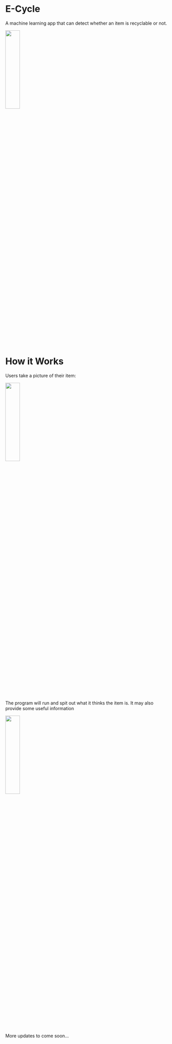 # E-Cycle

A machine learning app that can detect whether an item is recyclable or not.

<img src="https://user-images.githubusercontent.com/90977640/217628027-b6bc69f4-c520-4d25-998e-fef4a09ce9e0.PNG" width=30% height=25%>

# How it Works

Users take a picture of their item:

<img src="https://user-images.githubusercontent.com/90977640/217628420-b37dbcaa-18ca-4a09-9f3b-54e3bda629b0.PNG" width=30% height=25%>

The program will run and spit out what it thinks the item is. It may also provide some useful information

<img src="https://user-images.githubusercontent.com/90977640/217628468-6a1a9960-91d5-4004-939e-d581d7892129.PNG" width=30% height=25%>

More updates to come soon...
